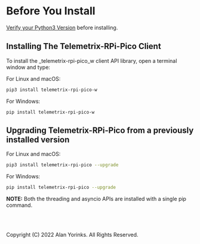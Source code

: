 # Before You Install


[Verify your Python3 Version](../python_3_verify)
before installing. 

## Installing The Telemetrix-RPi-Pico Client

To install the _telemetrix-rpi-pico_w client API library, open a terminal window and type:

For Linux and macOS:

```bash
pip3 install telemetrix-rpi-pico-w
```

For Windows:
```
pip install telemetrix-rpi-pico-w
```

## Upgrading Telemetrix-RPi-Pico from a previously installed version

For Linux and macOS:

```bash
pip3 install telemetrix-rpi-pico --upgrade
```

For Windows:

```bash
pip install telemetrix-rpi-pico --upgrade
```

**NOTE:** Both the threading and asyncio APIs are installed with a single pip command.



<br>
<br>


Copyright (C) 2022 Alan Yorinks. All Rights Reserved.
